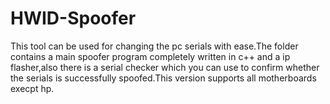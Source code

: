 # HWID-Spoofer
This tool can be used for changing the pc serials with ease.The folder contains a main spoofer program completely written in c++ and a ip flasher,also there is a serial checker which you can use to confirm whether the serials is successfully spoofed.This version supports all motherboards execpt hp.
